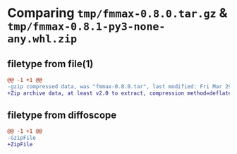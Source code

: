 # Comparing `tmp/fmmax-0.8.0.tar.gz` & `tmp/fmmax-0.8.1-py3-none-any.whl.zip`

## filetype from file(1)

```diff
@@ -1 +1 @@
-gzip compressed data, was "fmmax-0.8.0.tar", last modified: Fri Mar 29 19:37:02 2024, max compression
+Zip archive data, at least v2.0 to extract, compression method=deflate
```

## filetype from diffoscope

```diff
@@ -1 +1 @@
-GzipFile
+ZipFile
```

